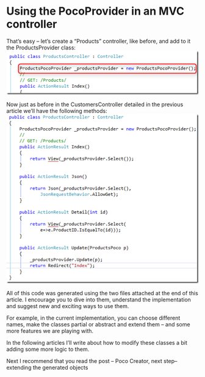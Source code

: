 ﻿# Using the PocoProvider in an MVC controller


That’s easy – let’s create a “Products” controller, like before, and add to it the ProductsProvider class:  
![](ProductsProvider_mvc.png)

Now just as before in the CustomersController detailed in the previous article we’ll have the following methods:  
![](CustomersController_mvc.png)

All of this code was generated using the two files attached at the end of this article. I encourage you to dive into them, understand the implementation and suggest new and exciting ways to use them.

For example, in the current implementation, you can choose different names, make the classes partial or abstract and extend them – and some more features we are playing with.

In the following articles I’ll write about how to modify these classes a bit adding some more logic to them.

Next I recommend that you read the post – Poco Creator, next step–extending the generated objects